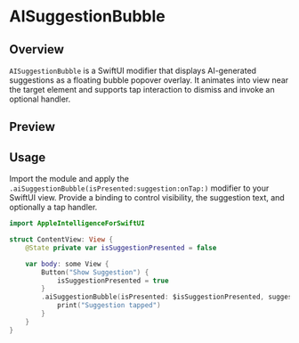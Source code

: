 # AISuggestionBubble

## Overview
`AISuggestionBubble` is a SwiftUI modifier that displays AI-generated suggestions as a floating bubble popover overlay. It animates into view near the target element and supports tap interaction to dismiss and invoke an optional handler.

## Preview

## Usage
Import the module and apply the `.aiSuggestionBubble(isPresented:suggestion:onTap:)` modifier to your SwiftUI view. Provide a binding to control visibility, the suggestion text, and optionally a tap handler.

```swift
import AppleIntelligenceForSwiftUI

struct ContentView: View {
    @State private var isSuggestionPresented = false

    var body: some View {
        Button("Show Suggestion") {
            isSuggestionPresented = true
        }
        .aiSuggestionBubble(isPresented: $isSuggestionPresented, suggestion: "How can I help you today?") {
            print("Suggestion tapped")
        }
    }
}
